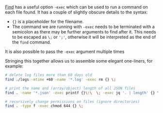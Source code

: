 <!--
.. title: Using find -exec
.. slug: find-exec
.. date: 2020-10-06 00:00:00
.. tags: terminal
.. category: 
.. link: 
.. description: 
.. type: text
-->

[Find](https://www.gnu.org/software/findutils/) has a useful option `-exec` which can be used to run a command on each file found. It has a couple of slightly obscure details to the syntax:

- `{}` is a placeholder for the filename.
- The command we are running with `-exec` needs to be terminated with a semicolon as there may be further arguments to find after it. This needs to be escaped as `\;` or `';'`, otherwise it will be interpreted as the end of the `find` command.


It is also possible to pass the `-exec` argument multiple times

Stringing this together allows us to assemble some elegant one-liners, for example:

```bash
# delete log files more than 60 days old
find ./logs -mtime +60 -name '*.log' -exec rm {} \;

# print the name and (array/object) length of all JSON files
find . -name '*.json' -exec printf {}\:\  \; -exec jq '. | length' {} \;

# recursively change permissions on files (ignore directories)
find . -type f -exec chmod 644 {} \;
```
